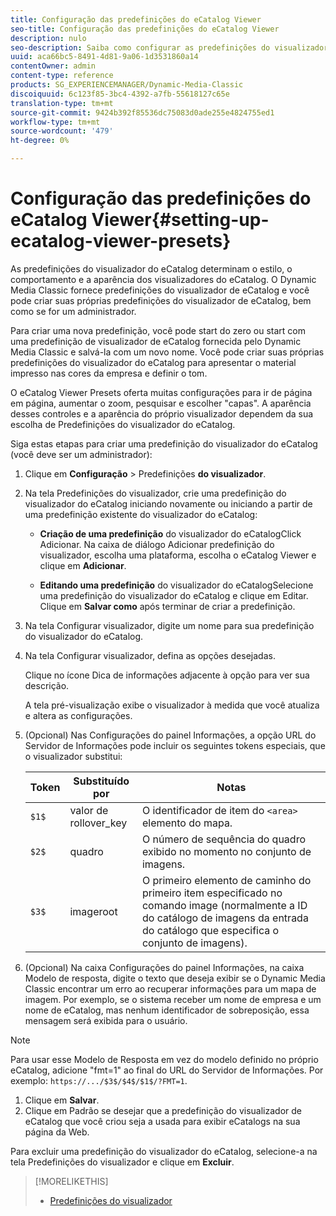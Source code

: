 ```yaml
---
title: Configuração das predefinições do eCatalog Viewer
seo-title: Configuração das predefinições do eCatalog Viewer
description: nulo
seo-description: Saiba como configurar as predefinições do visualizador do eCatalog.
uuid: aca66bc5-8491-4d81-9a06-1d3531860a14
contentOwner: admin
content-type: reference
products: SG_EXPERIENCEMANAGER/Dynamic-Media-Classic
discoiquuid: 6c123f85-3bc4-4392-a7fb-55618127c65e
translation-type: tm+mt
source-git-commit: 9424b392f85536dc75083d0ade255e4824755ed1
workflow-type: tm+mt
source-wordcount: '479'
ht-degree: 0%

---
```



# Configuração das predefinições do eCatalog Viewer{#setting-up-ecatalog-viewer-presets}

As predefinições do visualizador do eCatalog determinam o estilo, o comportamento e a aparência dos visualizadores do eCatalog. O Dynamic Media Classic fornece predefinições do visualizador de eCatalog e você pode criar suas próprias predefinições do visualizador de eCatalog, bem como se for um administrador.

Para criar uma nova predefinição, você pode start do zero ou start com uma predefinição de visualizador de eCatalog fornecida pelo Dynamic Media Classic e salvá-la com um novo nome. Você pode criar suas próprias predefinições do visualizador do eCatalog para apresentar o material impresso nas cores da empresa e definir o tom.

O eCatalog Viewer Presets oferta muitas configurações para ir de página em página, aumentar o zoom, pesquisar e escolher &quot;capas&quot;. A aparência desses controles e a aparência do próprio visualizador dependem da sua escolha de Predefinições do visualizador do eCatalog.

Siga estas etapas para criar uma predefinição do visualizador do eCatalog (você deve ser um administrador):

1. Clique em **Configuração** > Predefinições **do visualizador**.
1. Na tela Predefinições do visualizador, crie uma predefinição do visualizador do eCatalog iniciando novamente ou iniciando a partir de uma predefinição existente do visualizador do eCatalog:

   * **Criação de uma predefinição** do visualizador do eCatalogClick Adicionar. Na caixa de diálogo Adicionar predefinição do visualizador, escolha uma plataforma, escolha o eCatalog Viewer e clique em 
**Adicionar**.

   * **Editando uma predefinição** do visualizador do eCatalogSelecione uma predefinição do visualizador do eCatalog e clique em Editar. Clique em 
**Salvar como** após terminar de criar a predefinição.

1. Na tela Configurar visualizador, digite um nome para sua predefinição do visualizador do eCatalog.
1. Na tela Configurar visualizador, defina as opções desejadas.

   Clique no ícone Dica de informações adjacente à opção para ver sua descrição.

   A tela pré-visualização exibe o visualizador à medida que você atualiza e altera as configurações.

1. (Opcional) Nas Configurações do painel Informações, a opção URL do Servidor de Informações pode incluir os seguintes tokens especiais, que o visualizador substitui:

   | Token | Substituído por | Notas |
   |--- |--- |--- |
   | `$1$` | valor de rollover_key | O identificador de item do `<area>` elemento do mapa. |
   | `$2$` | quadro | O número de sequência do quadro exibido no momento no conjunto de imagens. |
   | `$3$` | imageroot | O primeiro elemento de caminho do primeiro item especificado no comando image (normalmente a ID do catálogo de imagens da entrada do catálogo que especifica o conjunto de imagens). |

1. (Opcional) Na caixa Configurações do painel Informações, na caixa Modelo de resposta, digite o texto que deseja exibir se o Dynamic Media Classic encontrar um erro ao recuperar informações para um mapa de imagem. Por exemplo, se o sistema receber um nome de empresa e um nome de eCatalog, mas nenhum identificador de sobreposição, essa mensagem será exibida para o usuário.

>[!NOTE]
>
>Para usar esse Modelo de Resposta em vez do modelo definido no próprio eCatalog, adicione &quot;fmt=1&quot; ao final do URL do Servidor de Informações. Por exemplo: `https://.../$3$/$4$/$1$/?FMT=1`.

1. Clique em **Salvar**.
1. Clique em Padrão se desejar que a predefinição do visualizador de eCatalog que você criou seja a usada para exibir eCatalogs na sua página da Web.

Para excluir uma predefinição do visualizador do eCatalog, selecione-a na tela Predefinições do visualizador e clique em **Excluir**.

>[!MORELIKETHIS]
>
>* [Predefinições do visualizador](application-setup.md#viewer_presets)

